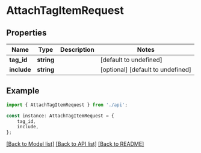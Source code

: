 # AttachTagItemRequest


## Properties

Name | Type | Description | Notes
------------ | ------------- | ------------- | -------------
**tag_id** | **string** |  | [default to undefined]
**include** | **string** |  | [optional] [default to undefined]

## Example

```typescript
import { AttachTagItemRequest } from './api';

const instance: AttachTagItemRequest = {
    tag_id,
    include,
};
```

[[Back to Model list]](../README.md#documentation-for-models) [[Back to API list]](../README.md#documentation-for-api-endpoints) [[Back to README]](../README.md)
